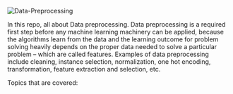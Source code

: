 ![Data-Preprocessing](https://pbs.twimg.com/media/Fc3McANXkAAYFRr?format=jpg&name=medium)

In this repo, all about Data preprocessing. Data preprocessing is a required first step before any machine learning machinery can be applied, because the algorithms learn from the data and the learning outcome for problem solving heavily depends on the proper data needed to solve a particular problem – which are called features. Examples of data preprocessing include cleaning, instance selection, normalization, one hot encoding, transformation, feature extraction and selection, etc.

Topics that are covered:

